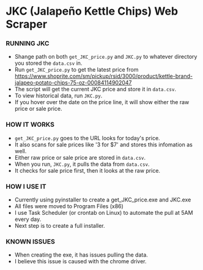 # JKC (Jalapeño Kettle Chips) Web Scraper

### RUNNING JKC
- Shange path on both `get_JKC_price.py` and `JKC.py` to whatever directory you stored the `data.csv` in.
- Run `get_JKC_price.py` to get the latest price from https://www.shoprite.com/sm/pickup/rsid/3000/product/kettle-brand-jalapeo-potato-chips-75-oz-00084114902047
- The script will get the current JKC price and store it in `data.csv`.
- To view historical data, run `JKC.py`.
- If you hover over the date on the price line, it will show either the raw price or sale price.

### HOW IT WORKS
- `get_JKC_price.py` goes to the URL looks for today's price.
- It also scans for sale prices like '3 for $7' and stores this infomation as well.
- Either raw price or sale price are stored in `data.csv`.
- When you run, `JKC.py`, it pulls the data from `data.csv`.
- It checks for sale price first, then it looks at the raw price.

### HOW I USE IT
- Currently using pyinstaller to create a get_JKC_price.exe and JKC.exe
- All files were moved to Program Files (x86)
- I use Task Scheduler (or crontab on Linux) to automate the pull at 5AM every day.
- Next step is to create a full installer.

### KNOWN ISSUES
- When creating the exe, it has issues pulling the data.
- I believe this issue is caused with the chrome driver.
